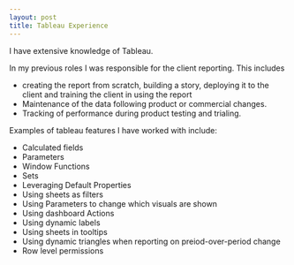 ```yaml
---
layout: post
title: Tableau Experience
---
```



I have extensive knowledge of Tableau.

In my previous roles I was responsible for the client reporting. This includes
- creating the report from scratch, building a story, deploying it to the client and training the client in using the report
- Maintenance of the data following product or commercial changes.
- Tracking of performance during product testing and trialing.  


Examples of tableau features I have worked with include:
- Calculated fields
- Parameters
- Window Functions
- Sets
- Leveraging Default Properties
- Using sheets as filters
- Using Parameters to change which visuals are shown
- Using dashboard Actions
- Using dynamic labels
- Using sheets in tooltips
- Using dynamic triangles when reporting on preiod-over-period change
- Row level permissions